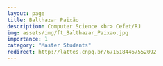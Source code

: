 ```yaml
---
layout: page
title: Balthazar Paixão
description: Computer Science <br> Cefet/RJ
img: assets/img/ft_Balthazar_Paixao.jpg
importance: 1
category: "Master Students"
redirect: http://lattes.cnpq.br/6715184467552092
---
```

